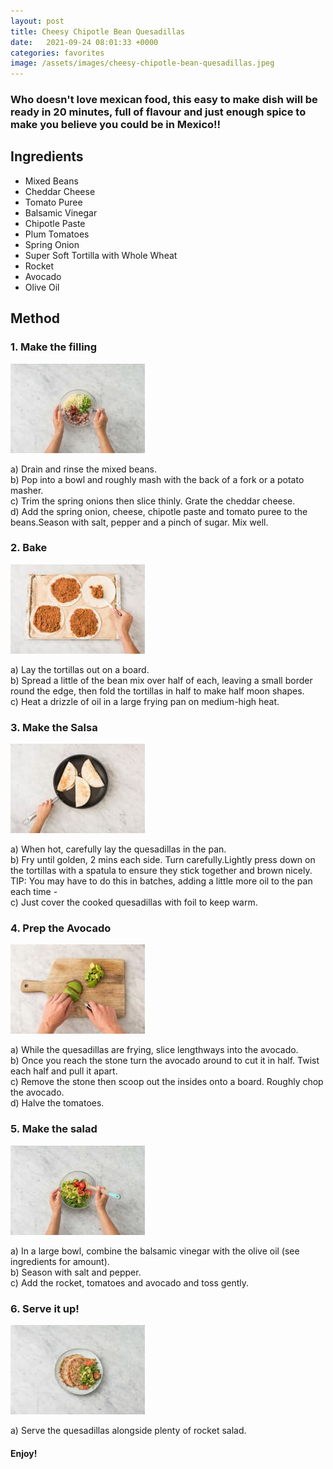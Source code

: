 ```yaml
---
layout: post
title: Cheesy Chipotle Bean Quesadillas
date:   2021-09-24 08:01:33 +0000
categories: favorites
image: /assets/images/cheesy-chipotle-bean-quesadillas.jpeg
---
```


### Who doesn't love mexican food, this easy to make dish will be ready in 20 minutes, full of flavour and just enough spice to make you believe you could be in Mexico!!

## Ingredients

* Mixed Beans
* Cheddar Cheese
* Tomato Puree
* Balsamic Vinegar
* Chipotle Paste
* Plum Tomatoes
* Spring Onion
* Super Soft Tortilla with Whole Wheat
* Rocket
* Avocado
* Olive Oil

## Method

### 1. Make the filling

![Make the filling](/assets/images/ccbq-step-1.jpeg "Make the filling")

a) Drain and rinse the mixed beans.  
b) Pop into a bowl and roughly mash with the back of a fork or a potato masher.  
c) Trim the spring onions then slice thinly. Grate the cheddar cheese.   
d) Add the spring onion, cheese, chipotle paste and tomato puree to the beans.Season with salt, pepper and a pinch of sugar. Mix well.

### 2. Bake  

![Prep the quesadilla](/assets/images/ccbq-step-2.jpeg "Prep the quesadilla")

a) Lay the tortillas out on a board.  
b) Spread a little of the bean mix over half of each, leaving a small border round the edge, then fold the tortillas in half to make half moon shapes.  
c) Heat a drizzle of oil in a large frying pan on medium-high heat.

### 3. Make the Salsa

![Cook the quesadillas](/assets/images/ccbq-step-3.jpeg "Cook the quesadillas")

a) When hot, carefully lay the quesadillas in the pan.  
b) Fry until golden, 2 mins each side. Turn carefully.Lightly press down on the tortillas with a spatula to ensure they stick together and brown nicely.  
TIP: You may have to do this in batches, adding a little more oil to the pan each time -  
c) Just cover the cooked quesadillas with foil to keep warm.

### 4. Prep the Avocado  

![Prep the Avocado](/assets/images/ccbq-step-4.jpeg "Prep the Avocado")

a) While the quesadillas are frying, slice lengthways into the avocado.  
b) Once you reach the stone turn the avocado around to cut it in half. Twist each half and pull it apart.  
c) Remove the stone then scoop out the insides onto a board. Roughly chop the avocado.  
d) Halve the tomatoes.

### 5. Make the salad

![Make the salad](/assets/images/ccbq-step-5.jpeg "Make the salad")

a) In a large bowl, combine the balsamic vinegar with the olive oil (see ingredients for amount).  
b) Season with salt and pepper.  
c) Add the rocket, tomatoes and avocado and toss gently.  

### 6. Serve it up!

![Serve it up!](/assets/images/ccbq-step-6.jpeg "Serve it up")  

a) Serve the quesadillas alongside plenty of rocket salad.  

#### Enjoy!
